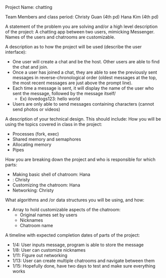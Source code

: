 Project Name: chatting

Team Members and class period:
Christy Guan (4th pd)
Hana Kim (4th pd)

A statement of the problem you are solving and/or a high level description of the project:
A chatting app between two users, mimicking Messenger. Names of the users and chatrooms are customizable.

A description as to how the project will be used (describe the user interface):
- One user will create a chat and be the host. Other users are able to find the chat and join.
- Once a user has joined a chat, they are able to see the previously sent messages in reverse-chronological order (oldest messages at the top, the most recent messages are just above the prompt line).
- Each time a message is sent, it will display the name of the user who sent the message, followed by the message itself/
  - Ex) ilovedogs123: hello world
- Users are only able to send messages containing characters (cannot send photos or videos)



A description of your technical design. This should include:
How you will be using the topics covered in class in the project:
- Processes (fork, exec)
- Shared memory and semaphores
- Allocating memory
- Pipes

How you are breaking down the project and who is responsible for which parts:
- Making basic shell of chatroom: Hana
- : Christy
- Customizing the chatroom: Hana
- Networking: Christy

What algorithms and /or data structures you will be using, and how:
- Array to hold customizable aspects of the chatroom:
  * Original names set by users
  * Nicknames
  * Chatroom name



A timeline with expected completion dates of parts of the project:
- 1/4: User inputs message, program is able to store the message
- 1/8: User can customize nicknames
- 1/11: Figure out networking
- 1/13: User can create multiple chatrooms and navigate between them
- 1/15: Hopefully done, have two days to test and make sure everything works
